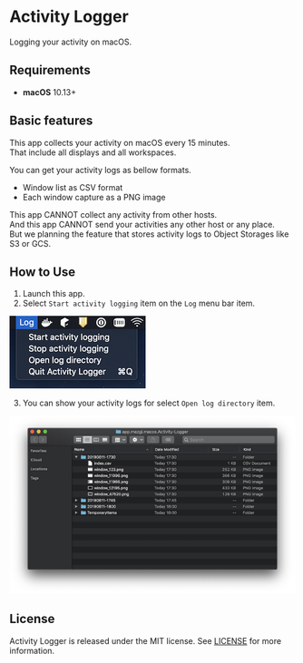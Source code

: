 # Activity Logger

Logging your activity on macOS.

## Requirements

- **macOS** 10.13+

## Basic features

This app collects your activity on macOS every 15 minutes.  
That include all displays and all workspaces.

You can get your activity logs as bellow formats.

- Window list as CSV format
- Each window capture as a PNG image

This app CANNOT collect any activity from other hosts.  
And this app CANNOT send your activities any other host or any place.  
But we planning the feature that stores activity logs to Object Storages like S3 or GCS.

## How to Use

1. Launch this app.
2. Select `Start activity logging` item on the `Log` menu bar item.

![status bar](docs/images/status_bar_0.png)

3. You can show your activity logs for select `Open log directory` item.

![activity logs on finder](docs/images/finder_0.png)

## License

Activity Logger is released under the MIT license. See [LICENSE](https://github.com/mazgi/activity-logger/blob/master/LICENSE) for more information.
